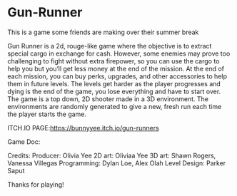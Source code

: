 # Gun-Runner
This is a game some friends are making over their summer break

Gun Runner is a 2d, rouge-like game where the objective is to extract special cargo in exchange for cash. However, some enemies may prove too challenging to fight without extra firepower, so you can use the cargo to help you but you’ll get less money at the end of the mission. At the end of each mission, you can buy perks, upgrades, and other accessories to help them in future levels. The levels get harder as the player progresses and dying is the end of the game, you lose everything and have to start over.
The game is a top down, 2D shooter made in a 3D environment. The environments are randomly generated to give a new, fresh run each time the player starts the game. 

ITCH.IO PAGE:https://bunnyyee.itch.io/gun-runners

Game Doc:

Credits:
Producer: Olivia Yee
2D art: Oliviaa Yee
3D art: Shawn Rogers, Vanessa Villegas
Programming: Dylan Loe, Alex Olah
Level Design: Parker Saput

Thanks for playing!
